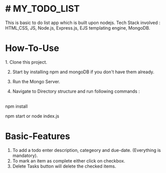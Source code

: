 <h1> # MY_TODO_LIST </h1>
This is basic to do list app which is built upon nodejs. Tech Stack involved : HTML,CSS, JS, Node.js, Express.js, EJS templating engine, MongoDB.

<h1> How-To-Use </h1>
1. Clone this project. 

2. Start by installing npm and mongoDB if you don't have them already.

3. Run the Mongo Server.

4. Navigate to Directory structure and run following commands :
<br>
npm install

npm start or node index.js


<h1> Basic-Features </h1>

1. To add a todo enter description, categeory and due-date. (Everything is mandatory).
2. To mark an item as complete either click on checkbox.
3. Delete Tasks button will delete the checked items.


